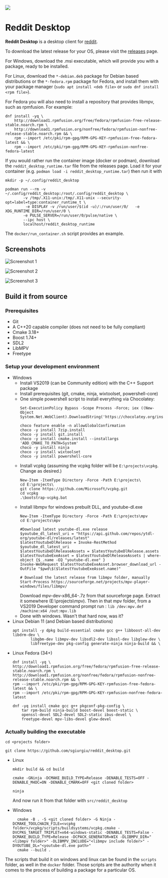 ![](docs/reddit.png)

# Reddit Desktop

**Reddit Desktop** is a desktop client for [reddit](https://reddit.com).

To download the latest release for your OS, please visit the [releases](https://github.com/sgiurgiu/reddit_desktop/releases/latest) page.

For Windows, download the .msi executable, which will provide you with a package, ready to be installed.

For Linux, download the `*-debian.deb` package for Debian based distributions or the `*-fedora.rpm` package
for Fedora, and install them with your package manager (`sudo apt install <deb file>` or `sudo dnf install <rpm file>`).

For Fedora you will also need to install a repository that provides libmpv, such as rpmfusion. For example:
```
dnf install -yq \
    http://download1.rpmfusion.org/free/fedora/rpmfusion-free-release-stable.noarch.rpm \
    http://download1.rpmfusion.org/nonfree/fedora/rpmfusion-nonfree-release-stable.noarch.rpm && \
    rpm --import /etc/pki/rpm-gpg/RPM-GPG-KEY-rpmfusion-free-fedora-latest && \
    rpm --import /etc/pki/rpm-gpg/RPM-GPG-KEY-rpmfusion-nonfree-fedora-latest
```

If you would rather run the container image (docker or podman), download the `reddit_desktop_runtime.tar` file from the releases page. Load it for your container (e.g. `podman load -i reddit_desktop_runtime.tar`) then run it with
```
mkdir -p ~/.config/reddit_desktop

podman run --rm -v ~/.config/reddit_desktop:/root/.config/reddit_desktop \
        -v /tmp/.X11-unix:/tmp/.X11-unix --security-opt=label=type:container_runtime_t \
         -e DISPLAY -v /run/user/$(id -u)/:/run/user/0/   -e XDG_RUNTIME_DIR=/run/user/0 \
        -e PULSE_SERVER=/run/user/0/pulse/native \
        --ipc host \
        localhost/reddit_desktop_runtime
```
The `docker/run_container.sh` script provides an example.

## Screenshots

![Screenshot 1](docs/img/Screenshot1.png)

![Screenshot 2](docs/img/Screenshot2.png)

![Screenshot 3](docs/img/Screenshot3.png)

## Build it from source

### Prerequisites
- Git
- A C++20 capable compiler (does not need to be fully compliant)
- Cmake 3.18+
- Boost 1.74+
- SDL2
- LibMPV
- Freetype

### Setup your development environment
 - Windows
   - Install VS2019 (can be Community edition) with the C++ Support package
   - Install prerequisites (git, cmake, ninja, wixtoolset, powershell-core)
   - One simple powershell script to install everything via Chocolatey:
        ```
        Set-ExecutionPolicy Bypass -Scope Process -Force; iex ((New-Object System.Net.WebClient).DownloadString('https://chocolatey.org/install.ps1'))

        choco feature enable -n allowGlobalConfirmation
        choco -y install 7zip.install
        choco -y install git.install
        choco -y install cmake.install --installargs 'ADD_CMAKE_TO_PATH=System'
        choco -y install ninja 
        choco -y install wixtoolset 
        choco -y install powershell-core
        ```
   - Install vcpkg (assuming the vcpkg folder will be `E:\projects\vcpkg`. Change as desired.)
        ```
        New-Item -ItemType Directory -Force -Path E:\projects\
        cd E:\projects\
        git clone https://github.com/Microsoft/vcpkg.git
        cd vcpkg
        .\bootstrap-vcpkg.bat
        ```
    - Install libmpv for windows prebuilt DLL, and youtube-dl.exe
        ```
        New-Item -ItemType Directory -Force -Path E:\projects\mpv
        cd E:\projects\mpv

        #Download latest youtube-dl.exe release
        $youtube_dl_latest_uri = "https://api.github.com/repos/ytdl-org/youtube-dl/releases/latest"
        $latestYoutubeDlRelease = Invoke-RestMethod $youtube_dl_latest_uri
        $latestYoutubeDlReleaseAssets = $latestYoutubeDlRelease.assets
        $latestYoutubeExeAsset = $latestYoutubeDlReleaseAssets | where-object {$_.name -EQ "youtube-dl.exe" }
        Invoke-WebRequest $latestYoutubeExeAsset.browser_download_url -OutFile "$pwd\$($latestYoutubeExeAsset.name)"

        # Download the latest release from libmpv folder, manually
        Start-Process https://sourceforge.net/projects/mpv-player-windows/files/libmpv/

        ```
        Download mpv-dev-x86_64-<latest release>.7z from that sourceforge page. Extract it somewhere (E:\projects\mpv).
        Then in that mpv folder, from a VS2019 Developer command prompt run : `lib /dev:mpv.def /machine:x64 /out:mpv.lib`
    - Done with windows. Wasn't that hard now, was it? 
 - Linux Debian 11 (and Debian based distributions)
    ```
    apt install -y dpkg build-essential cmake gcc g++ libboost-all-dev libdrm-dev \
            libgbm-dev libmpv-dev libsdl2-dev libssl-dev libglew-dev \
            libfreetype-dev pkg-config generate-ninja ninja-build && \
    ```
  - Linux Fedora (34+) 
    ```
    dnf install -yq \
    http://download1.rpmfusion.org/free/fedora/rpmfusion-free-release-stable.noarch.rpm \
    http://download1.rpmfusion.org/nonfree/fedora/rpmfusion-nonfree-release-stable.noarch.rpm && \
    rpm --import /etc/pki/rpm-gpg/RPM-GPG-KEY-rpmfusion-free-fedora-latest && \
    rpm --import /etc/pki/rpm-gpg/RPM-GPG-KEY-rpmfusion-nonfree-fedora-latest
    ```
    ```
    dnf -yq install cmake gcc g++ pkgconf-pkg-config \
        tar rpm-build ninja-build boost-devel boost-static \
        openssl-devel SDL2-devel SDL2-static ibus-devel \
        freetype-devel mpv-libs-devel glew-devel
    ```

### Actually building the executable
`cd <projects folder>`

`git clone https://github.com/sgiurgiu/reddit_desktop.git`

- Linux

    `mkdir build && cd build`

    `cmake -GNinja -DCMAKE_BUILD_TYPE=Release -DENABLE_TESTS=OFF -DENABLE_M4DC=ON -DENABLE_CMARK=OFF <git cloned folder>`

    `ninja`

    And now run it from that folder with `src/reddit_desktop`

- Windows
  ```
    cmake -B . -S <git cloned folder> -G Ninja -DCMAKE_TOOLCHAIN_FILE=<vcpkg folder>/vcpkg/scripts/buildsystems/vcpkg.cmake -DVCPKG_TARGET_TRIPLET=x64-windows-static -DENABLE_TESTS=False -DCMAKE_BUILD_TYPE=Release -DCPACK_GENERATOR=WIX -DLIBMPV_DIR="<libmpv folder>" -DLIBMPV_INCLUDE="<libmpv include folder>" -DYOUTUBE_DL="<youtube-dl.exe path>"
    cmake --build .
  ```

The scripts that build it on windows and linux can be found in the `scripts` folder, as well in the `docker` folder. Those scripts are the authority when it comes to the process of building a package for a particular OS.


